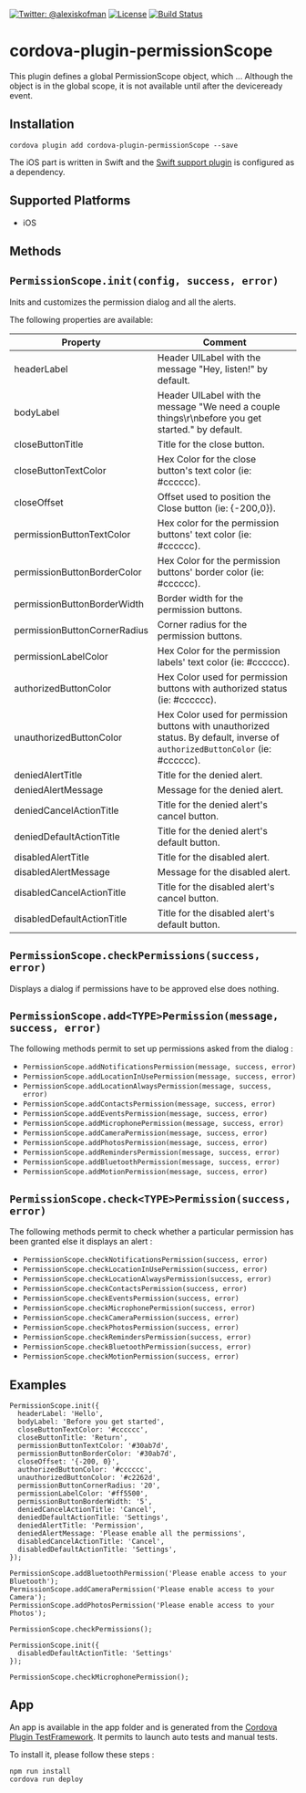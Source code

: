 [![Twitter: @alexiskofman](https://img.shields.io/badge/contact-@alexiskofman-blue.svg?style=flat)](https://twitter.com/alexiskofman)
[![License](https://img.shields.io/badge/license-apache2-green.svg?style=flat)](https://github.com/akofman/cordova-plugin-permissionScope/blob/master/LICENSE)
[![Build Status](https://travis-ci.org/akofman/cordova-plugin-permissionScope.svg?branch=master&style=flat)](https://travis-ci.org/akofman/cordova-plugin-permissionScope)

# cordova-plugin-permissionScope

This plugin defines a global PermissionScope object, which ...
Although the object is in the global scope, it is not available until after the deviceready event.

## Installation

```
cordova plugin add cordova-plugin-permissionScope --save
```
The iOS part is written in Swift and the [Swift support plugin](https://github.com/akofman/cordova-plugin-add-swift-support) is configured as a dependency.

## Supported Platforms

- iOS

## Methods

## `PermissionScope.init(config, success, error)`
Inits and customizes the permission dialog and all the alerts.

The following properties are available:

Property | Comment
----- | -------
headerLabel | Header UILabel with the message "Hey, listen!" by default.
bodyLabel | Header UILabel with the message "We need a couple things\r\nbefore you get started." by default.
closeButtonTitle | Title for the close button.
closeButtonTextColor | Hex Color for the close button's text color (ie: #cccccc).
closeOffset | Offset used to position the Close button (ie: {-200,0}).
permissionButtonTextColor | Hex color for the permission buttons' text color (ie: #cccccc).
permissionButtonBorderColor | Hex Color for the permission buttons' border color (ie: #cccccc).
permissionButtonΒorderWidth | Border width for the permission buttons.
permissionButtonCornerRadius | Corner radius for the permission buttons.
permissionLabelColor | Hex Color for the permission labels' text color (ie: #cccccc).
authorizedButtonColor | Hex Color used for permission buttons with authorized status (ie: #cccccc).
unauthorizedButtonColor | Hex Color used for permission buttons with unauthorized status. By default, inverse of `authorizedButtonColor` (ie: #cccccc).
deniedAlertTitle | Title for the denied alert.
deniedAlertMessage | Message for the denied alert.
deniedCancelActionTitle | Title for the denied alert's cancel button.
deniedDefaultActionTitle | Title for the denied alert's default button.
disabledAlertTitle | Title for the disabled alert.
disabledAlertMessage | Message for the disabled alert.
disabledCancelActionTitle | Title for the disabled alert's cancel button.
disabledDefaultActionTitle | Title for the disabled alert's default button.

## `PermissionScope.checkPermissions(success, error)`
Displays a dialog if permissions have to be approved else does nothing.

## `PermissionScope.add<TYPE>Permission(message, success, error)`
The following methods permit to set up permissions asked from the dialog :
- `PermissionScope.addNotificationsPermission(message, success, error)`
- `PermissionScope.addLocationInUsePermission(message, success, error)`
- `PermissionScope.addLocationAlwaysPermission(message, success, error)`
- `PermissionScope.addContactsPermission(message, success, error)`
- `PermissionScope.addEventsPermission(message, success, error)`
- `PermissionScope.addMicrophonePermission(message, success, error)`
- `PermissionScope.addCameraPermission(message, success, error)`
- `PermissionScope.addPhotosPermission(message, success, error)`
- `PermissionScope.addRemindersPermission(message, success, error)`
- `PermissionScope.addBluetoothPermission(message, success, error)`
- `PermissionScope.addMotionPermission(message, success, error)`

## `PermissionScope.check<TYPE>Permission(success, error)`
The following methods permit to check whether a particular permission has been granted else it displays an alert :
- `PermissionScope.checkNotificationsPermission(success, error)`
- `PermissionScope.checkLocationInUsePermission(success, error)`
- `PermissionScope.checkLocationAlwaysPermission(success, error)`
- `PermissionScope.checkContactsPermission(success, error)`
- `PermissionScope.checkEventsPermission(success, error)`
- `PermissionScope.checkMicrophonePermission(success, error)`
- `PermissionScope.checkCameraPermission(success, error)`
- `PermissionScope.checkPhotosPermission(success, error)`
- `PermissionScope.checkRemindersPermission(success, error)`
- `PermissionScope.checkBluetoothPermission(success, error)`
- `PermissionScope.checkMotionPermission(success, error)`

## Examples

```
PermissionScope.init({
  headerLabel: 'Hello',
  bodyLabel: 'Before you get started',
  closeButtonTextColor: '#cccccc',
  closeButtonTitle: 'Return',
  permissionButtonTextColor: '#30ab7d',
  permissionButtonBorderColor: '#30ab7d',
  closeOffset: '{-200, 0}',
  authorizedButtonColor: '#cccccc',
  unauthorizedButtonColor: '#c2262d',
  permissionButtonCornerRadius: '20',
  permissionLabelColor: '#ff5500',
  permissionButtonΒorderWidth: '5',
  deniedCancelActionTitle: 'Cancel',
  deniedDefaultActionTitle: 'Settings',
  deniedAlertTitle: 'Permission',
  deniedAlertMessage: 'Please enable all the permissions',
  disabledCancelActionTitle: 'Cancel',
  disabledDefaultActionTitle: 'Settings',
});

PermissionScope.addBluetoothPermission('Please enable access to your Bluetooth');
PermissionScope.addCameraPermission('Please enable access to your Camera');
PermissionScope.addPhotosPermission('Please enable access to your Photos');

PermissionScope.checkPermissions();
```

```
PermissionScope.init({
  disabledDefaultActionTitle: 'Settings'
});

PermissionScope.checkMicrophonePermission();
```

## App

An app is available in the app folder and is generated from the [Cordova Plugin TestFramework](https://github.com/apache/cordova-plugin-test-framework).
It permits to launch auto tests and manual tests.

To install it, please follow these steps :

```
npm run install
cordova run deploy
```
